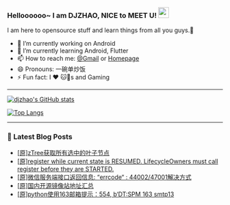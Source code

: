 ### Helloooooo~ I am DJZHAO, NICE to MEET U! <a href="https://github.com/djzhao627"><img src="https://media.giphy.com/media/hvRJCLFzcasrR4ia7z/giphy.gif" width="25px"></a>

I am here to opensource stuff and learn things from all you guys.🥰

- 🔭 I’m currently working on Android
- 🌱 I’m currently learning Android, Flutter
- 📫 How to reach me: [@Gmail](mailto://djzhao627@gmail.com) or [Homepage](https://djzhao.js.org)
- 😄 Pronouns: 一碗单炒饭
- ⚡ Fun fact: I ❤️ 🐱🐶s and Gaming 

---

[![djzhao's GitHub stats](https://github-readme-stats.vercel.app/api?username=djzhao627&show_icons=true)](https://github.com/djzhao627)

[![Top Langs](https://github-readme-stats.vercel.app/api/top-langs/?username=djzhao627&layout=compact)](https://github.com/anuraghazra/github-readme-stats)

---

### 📕 Latest Blog Posts
<!-- BLOG-POST-LIST:START -->
- [[原]zTree获取所有选中的叶子节点](https://blog.csdn.net/djzhao627/article/details/123452161)
- [[原]register while current state is RESUMED. LifecycleOwners must call register before they are STARTED.](https://blog.csdn.net/djzhao627/article/details/123269644)
- [[原]微信服务端接口返回信息: “errcode“ : 44002/47001解决方式](https://blog.csdn.net/djzhao627/article/details/123126930)
- [[原]国内开源镜像站地址汇总](https://blog.csdn.net/djzhao627/article/details/122999240)
- [[原]python使用163邮箱提示：554, b‘DT:SPM 163 smtp13](https://blog.csdn.net/djzhao627/article/details/121093804)
<!-- BLOG-POST-LIST:END -->

<!--
**djzhao627/djzhao627** is a ✨ _special_ ✨ repository because its `README.md` (this file) appears on your GitHub profile.
### Hi there 👋
Here are some ideas to get you started:

- 🔭 I’m currently working on ...
- 🌱 I’m currently learning ...
- 👯 I’m looking to collaborate on ...
- 🤔 I’m looking for help with ...
- 💬 Ask me about ...
- 📫 How to reach me: ...
- 😄 Pronouns: ...
- ⚡ Fun fact: ...
-->
